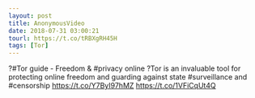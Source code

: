 ```yaml
---
layout: post
title: AnonymousVideo
date: 2018-07-31 03:00:21
tourl: https://t.co/tRBXgRH45H
tags: [Tor]
---
```

?#Tor guide - Freedom &amp; #privacy online ?Tor is an invaluable tool for protecting online freedom and guarding against state #surveillance and #censorship https://t.co/Y7ByI97hMZ https://t.co/1VFiCqUt4Q